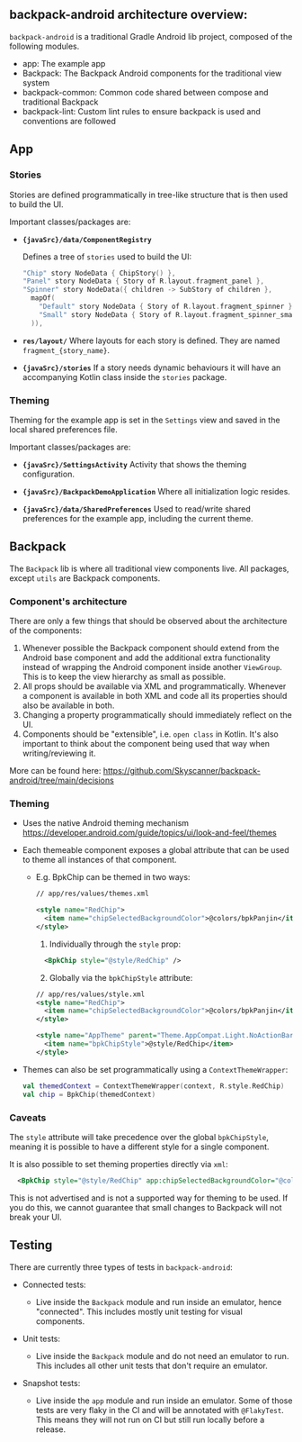 ## backpack-android architecture overview:

`backpack-android` is a traditional Gradle Android lib project, composed of the following modules.

- app: The example app
- Backpack: The Backpack Android components for the traditional view system
- backpack-common: Common code shared between compose and traditional Backpack
- backpack-lint: Custom lint rules to ensure backpack is used and conventions are followed

## App

### Stories

Stories are defined programmatically in  tree-like structure that is then used to build the UI.

Important classes/packages are:

- **`{javaSrc}/data/ComponentRegistry`**

  Defines a tree of `stories` used to build the UI:

  ```kotlin
  "Chip" story NodeData { ChipStory() },
  "Panel" story NodeData { Story of R.layout.fragment_panel },
  "Spinner" story NodeData({ children -> SubStory of children },
    mapOf(
      "Default" story NodeData { Story of R.layout.fragment_spinner },
      "Small" story NodeData { Story of R.layout.fragment_spinner_small }
    )),
  ```

- **`res/layout/`**
  Where layouts for each story is defined. They are named `fragment_{story_name}`.

- **`{javaSrc}/stories`**
  If a story needs dynamic behaviours it will have an accompanying Kotlin class inside the `stories` package.

### Theming

Theming for the example app is set in the `Settings` view and saved in the local shared preferences
file.

Important classes/packages are:

- **`{javaSrc}/SettingsActivity`**
  Activity that shows the theming configuration.

- **`{javaSrc}/BackpackDemoApplication`**
  Where all initialization logic resides.

- **`{javaSrc}/data/SharedPreferences`**
  Used to read/write shared preferences for the example app, including the current theme.


## Backpack

The `Backpack` lib is where all traditional view components live. All packages, except `utils` are Backpack components.

### Component's architecture

There are only a few things that should be observed about the architecture of the components:

1. Whenever possible the Backpack component should extend from the Android base component and add the additional extra functionality instead of wrapping the Android component inside another `ViewGroup`. This is to keep the view hierarchy as small as possible.
2. All props should be available via XML and programmatically. Whenever a component is available in both XML and code all its properties should also be available in both.
3. Changing a property programmatically should immediately reflect on the UI.
4. Components should be "extensible", i.e. `open class` in Kotlin. It's also important to think about the component being used that way when writing/reviewing it.

More can be found here: https://github.com/Skyscanner/backpack-android/tree/main/decisions

### Theming
- Uses the native Android theming mechanism https://developer.android.com/guide/topics/ui/look-and-feel/themes
- Each themeable component exposes a global attribute that can be used to theme all instances of that component.
  - E.g. BpkChip can be themed in two ways:
    ```xml
    // app/res/values/themes.xml

    <style name="RedChip">
      <item name="chipSelectedBackgroundColor">@colors/bpkPanjin</item>
    </style>
    ```

    1. Individually through the `style` prop:

    ```xml
      <BpkChip style="@style/RedChip" />
    ```

    2. Globally via the `bpkChipStyle` attribute:

    ```xml
    // app/res/values/style.xml
    <style name="RedChip">
      <item name="chipSelectedBackgroundColor">@colors/bpkPanjin</item>
    </style>

    <style name="AppTheme" parent="Theme.AppCompat.Light.NoActionBar">
      <item name="bpkChipStyle">@style/RedChip</item>
    </style>
    ```

- Themes can also be set programmatically using a `ContextThemeWrapper`:

  ```Kotlin
  val themedContext = ContextThemeWrapper(context, R.style.RedChip)
  val chip = BpkChip(themedContext)
  ```

### Caveats

The `style` attribute will take precedence over the global `bpkChipStyle`, meaning it is possible to
have a different style for a single component.

It is also possible to set theming properties directly via `xml`:

```xml
  <BpkChip style="@style/RedChip" app:chipSelectedBackgroundColor="@colors/bpkPanjin" />
```

This is not advertised and is not a supported way for theming to be used. If you do this, we cannot guarantee that small changes to Backpack will not break your UI.

## Testing

There are currently three types of tests in `backpack-android`:

- Connected tests:
  - Live inside the `Backpack` module and run inside an emulator, hence "connected". This includes mostly unit testing for visual components.

- Unit tests:
  - Live inside the `Backpack` module and do not need an emulator to run. This includes all other unit tests that don't require an emulator.

- Snapshot tests:
  - Live inside the `app` module and run inside an emulator. Some of those tests are very flaky in the
  CI and will be annotated with `@FlakyTest`. This means they will not run on CI but still run locally before a release.
